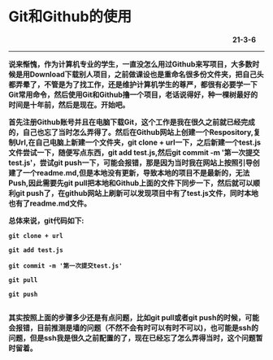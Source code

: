 <h1>Git和Github的使用</h1>
&nbsp;&nbsp;&nbsp;&nbsp;&nbsp;&nbsp;&nbsp;&nbsp;&nbsp;&nbsp;&nbsp;&nbsp;&nbsp;&nbsp;&nbsp;&nbsp;&nbsp;&nbsp;&nbsp;&nbsp;&nbsp;&nbsp;&nbsp;&nbsp;&nbsp;&nbsp;&nbsp;&nbsp;&nbsp;&nbsp;&nbsp;&nbsp;&nbsp;&nbsp;&nbsp;&nbsp;&nbsp;&nbsp;&nbsp;&nbsp;&nbsp;&nbsp;&nbsp;&nbsp;&nbsp;&nbsp;&nbsp;&nbsp;&nbsp;&nbsp;&nbsp;&nbsp;&nbsp;&nbsp;&nbsp;&nbsp;&nbsp;&nbsp;&nbsp;&nbsp;&nbsp;&nbsp;&nbsp;&nbsp;&nbsp;&nbsp;&nbsp;&nbsp;&nbsp;&nbsp;&nbsp;&nbsp;&nbsp;&nbsp;&nbsp;&nbsp;&nbsp;&nbsp;&nbsp;&nbsp;&nbsp;&nbsp;&nbsp;&nbsp;&nbsp;&nbsp;&nbsp;&nbsp;&nbsp;&nbsp;&nbsp;&nbsp;&nbsp;&nbsp;&nbsp;&nbsp;&nbsp;&nbsp;&nbsp;&nbsp;&nbsp;&nbsp;&nbsp;&nbsp;&nbsp;&nbsp;&nbsp;&nbsp;&nbsp;&nbsp;&nbsp;&nbsp;<b>21-3-6
<hr>
<p>说来惭愧，作为计算机专业的学生，一直没怎么用过Github来写项目，大多数时候是用Download下载别人项目，之前做课设也是重命名很多份文件夹，把自己头都弄晕了，不管是为了找工作，还是维护计算机学生的尊严，都很有必要学一下Git常用命令，然后使用Git和Github撸一个项目，老话说得好，种一棵树最好的时间是十年前，然后是现在。开始吧。</p>
<p>首先注册Github账号并且在电脑下载Git，这个工作是我在很久之前就已经完成的，自己也忘了当时怎么弄得了。然后在Github网站上创建一个Respository,复制Url,在自己电脑上新建一个文件夹，git clone + url一下，之后新建一个test.js文件尝试一下，随便写点东西，git add test.js,然后git commit -m '第一次提交test.js'，尝试git push一下，可能会报错，那是因为当时我在网站上按照引导创建了一个readme.md,但是本地没有更新，导致本地的项目不是最新的，无法Push,因此需要先git pull把本地和Github上面的文件下同步一下，然后就可以顺利git push了，在github网站上刷新可以发现项目中有了test.js文件，同时本地也有了readme.md文件。</p>
总体来说，git代码如下:<br>
<code>
git clone + url<br>
git add test.js<br>
git commit -m '第一次提交test.js'<br>
git pull<br>
git push<br>
</code>
<p>
其实按照上面的步骤多少还是有点问题，比如git pull或者git push的时候，可能会报错，目前推测是墙的问题（不然不会有时可以有时不可以)，也可能是ssh的问题，但是ssh我是很久之前配置的了，现在已经忘了怎么弄得当时，这个问题暂时留着。
</p>
